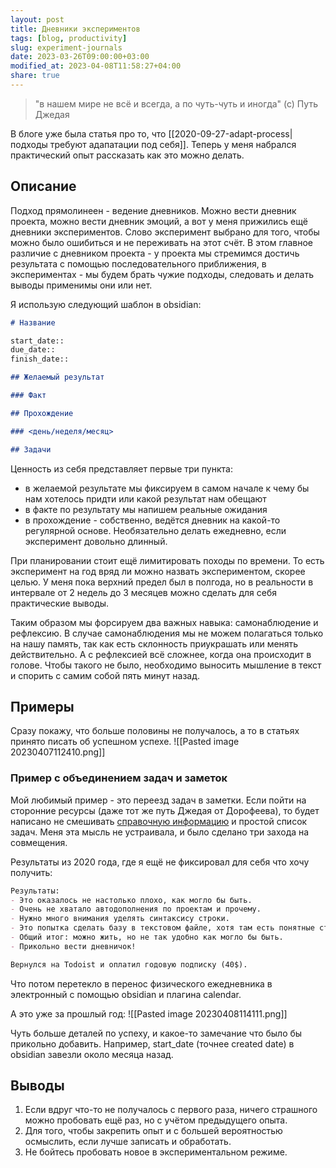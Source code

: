 ```yaml
---
layout: post
title: Дневники экспериментов
tags: [blog, productivity]
slug: experiment-journals
date: 2023-03-26T09:00:00+03:00
modified_at: 2023-04-08T11:58:27+04:00
share: true
---
```


> "в нашем мире не всё и всегда, а по чуть-чуть и иногда" (с) Путь Джедая

В блоге уже была статья про то, что [[2020-09-27-adapt-process|подходы требуют адапатации под себя]]. Теперь у меня набрался практический опыт рассказать как это можно делать.

## Описание

Подход прямолинеен - ведение дневников. Можно вести дневник проекта, можно вести дневник эмоций, а вот у меня прижились ещё дневники экспериментов. Слово эксперимент выбрано для того, чтобы можно было ошибиться и не переживать на этот счёт. В этом главное различие с дневником проекта - у проекта мы стремимся достичь результата с помощью последовательного приближения, в экспериментах - мы будем брать чужие подходы, следовать и делать выводы применимы они или нет.

Я использую следующий шаблон в obsidian:
```markdown
# Название

start_date::
due_date::
finish_date::

## Желаемый результат

### Факт

## Прохождение

### <день/неделя/месяц>

## Задачи
```

Ценность из себя представляет первые три пункта:
- в желаемой результате мы фиксируем в самом начале к чему бы нам хотелось придти или какой результат нам обещают
- в факте по результату мы напишем реальные ожидания
- в прохождение - собственно, ведётся дневник на какой-то регулярной основе. Необязательно делать ежедневно, если эксперимент довольно длинный.

При планировании стоит ещё лимитировать походы по времени. То есть эксперимент на год вряд ли можно назвать экспериментом, скорее целью. У меня пока верхний предел был в полгода, но в реальности в интервале от 2 недель до 3 месяцев можно сделать для себя практические выводы.

Таким образом мы форсируем два важных навыка: самонаблюдение и рефлексию. В случае самонаблюдения мы не можем полагаться только на нашу память, так как есть склонность приукрашать или менять действительно. А с рефлексией всё сложнее, когда она происходит в голове. Чтобы такого не было, необходимо выносить мышление в текст и спорить с самим собой пять минут назад.

## Примеры

Сразу покажу, что больше половины не получалось, а то в статьях принято писать об успешном успехе.
![[Pasted image 20230407112410.png]]

### Пример с объединением задач и заметок

Мой любимый пример - это переезд задач в заметки. Если пойти на сторонние ресурсы (даже тот же путь Джедая от Дорофеева), то будет написано не смешивать [справочную информацию](https://www.youtube.com/watch?v=Kd0GLCSYVDc) и простой список задач. Меня эта мысль не устраивала, и было сделано три захода на совмещения.

Результаты из 2020 года, где я ещё не фиксировал для себя что хочу получить:
```markdown
Результаты:
- Это оказалось не настолько плохо, как могло бы быть.
- Очень не хватало автодополнения по проектам и прочему.
- Нужно много внимания уделять синтаксису строки.
- Это попытка сделать базу в текстовом файле, хотя там есть понятные столбцы: дата создания, дата зашедуленого, дата дедлайна и так далее.
- Общий итог: можно жить, но не так удобно как могло бы быть.
- Прикольно вести дневничок!

Вернулся на Todoist и оплатил годовую подписку (40$).
```

Что потом перетекло в перенос физического ежедневника в электронный с помощью obsidian и плагина calendar.

А это уже за прошлый год:
![[Pasted image 20230408114111.png]]

Чуть больше деталей по успеху, и какое-то замечание что было бы прикольно добавить. Например, start_date (точнее created date) в obsidian завезли около месяца назад.

## Выводы

1. Если вдруг что-то не получалось с первого раза, ничего страшного можно пробовать ещё раз, но с учётом предыдущего опыта.
2. Для того, чтобы закрепить опыт и с большей вероятностью осмыслить, если лучше записать и обработать.
3. Не бойтесь пробовать новое в экспериментальном режиме.
